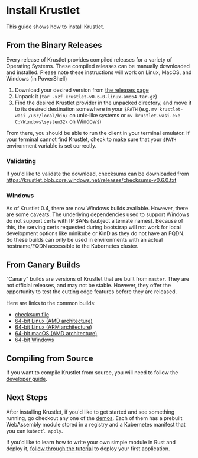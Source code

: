 # Install Krustlet

This guide shows how to install Krustlet.

## From the Binary Releases

Every release of Krustlet provides compiled releases for a variety of Operating
Systems. These compiled releases can be manually downloaded and installed.
Please note these instructions will work on Linux, MacOS, and Windows (in
PowerShell)

1. Download your desired version from [the releases
   page](https://github.com/deislabs/krustlet/releases)
1. Unpack it (`tar -xzf krustlet-v0.6.0-linux-amd64.tar.gz`)
1. Find the desired Krustlet provider in the unpacked directory, and move it to
   its desired destination somewhere in your `$PATH` (e.g. `mv krustlet-wasi
   /usr/local/bin/` on unix-like systems or `mv krustlet-wasi.exe
   C:\Windows\system32\` on Windows)

From there, you should be able to run the client in your terminal emulator. If
your terminal cannot find Krustlet, check to make sure that your `$PATH`
environment variable is set correctly.

### Validating

If you'd like to validate the download, checksums can be downloaded from
<https://krustlet.blob.core.windows.net/releases/checksums-v0.6.0.txt>

### Windows

As of Krustlet 0.4, there are now Windows builds available. However, there are
some caveats. The underlying dependencies used to support Windows do not support
certs with IP SANs (subject alternate names). Because of this, the serving certs
requested during bootstrap will not work for local development options like
minikube or KinD as they do not have an FQDN. So these builds can only be used
in environments with an actual hostname/FQDN accessible to the Kubernetes
cluster.

## From Canary Builds

“Canary” builds are versions of Krustlet that are built from `master`. They are
not official releases, and may not be stable. However, they offer the
opportunity to test the cutting edge features before they are released.

Here are links to the common builds:

- [checksum
  file](https://krustlet.blob.core.windows.net/releases/checksums-canary.txt)
- [64-bit Linux (AMD
  architecture)](https://krustlet.blob.core.windows.net/releases/krustlet-canary-linux-amd64.tar.gz)
- [64-bit Linux (ARM
  architecture)](https://krustlet.blob.core.windows.net/releases/krustlet-canary-linux-aarch64.tar.gz)
- [64-bit macOS (AMD
  architecture)](https://krustlet.blob.core.windows.net/releases/krustlet-canary-macos-amd64.tar.gz)
- [64-bit
  Windows](https://krustlet.blob.core.windows.net/releases/krustlet-canary-windows-amd64.tar.gz)

## Compiling from Source

If you want to compile Krustlet from source, you will need to follow the
[developer guide](../community/developers.md).

## Next Steps

After installing Krustlet, if you'd like to get started and see something
running, go checkout any one of the [demos](../../demos). Each of them has a
prebuilt WebAssembly module stored in a registry and a Kubernetes manifest that
you can `kubectl apply`.

If you'd like to learn how to write your own simple module in Rust and deploy
it, [follow through the tutorial](tutorial01.md) to deploy your first
application.
